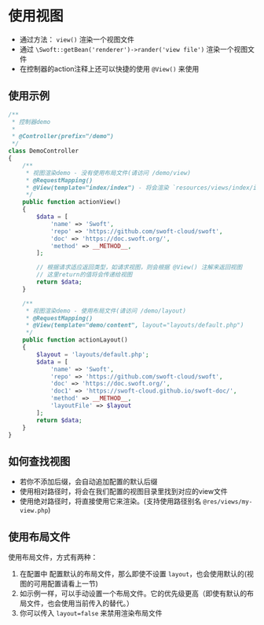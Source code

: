 # 使用视图

- 通过方法： `view()` 渲染一个视图文件
- 通过 `\Swoft::getBean('renderer')->rander('view file')` 渲染一个视图文件
- 在控制器的action注释上还可以快捷的使用 `@View()` 来使用

## 使用示例

```php
/**
 * 控制器demo
 *
 * @Controller(prefix="/demo")
 */
class DemoController
{
    /**
     * 视图渲染demo - 没有使用布局文件(请访问 /demo/view)
     * @RequestMapping()
     * @View(template="index/index") - 将会渲染 `resources/views/index/index.php` 文件
     */
    public function actionView()
    {
        $data = [
            'name' => 'Swoft',
            'repo' => 'https://github.com/swoft-cloud/swoft',
            'doc' => 'https://doc.swoft.org/',
            'method' => __METHOD__,
        ];

        // 根据请求适应返回类型，如请求视图，则会根据 @View() 注解来返回视图
        // 这里return的值将会传递给视图
        return $data;
    }

    /**
     * 视图渲染demo - 使用布局文件(请访问 /demo/layout)
     * @RequestMapping()
     * @View(template="demo/content", layout="layouts/default.php")
     */
    public function actionLayout()
    {
        $layout = 'layouts/default.php';
        $data = [
            'name' => 'Swoft',
            'repo' => 'https://github.com/swoft-cloud/swoft',
            'doc' => 'https://doc.swoft.org/',
            'doc1' => 'https://swoft-cloud.github.io/swoft-doc/',
            'method' => __METHOD__,
            'layoutFile' => $layout
        ];
        return $data;
    }
}
```

## 如何查找视图

- 若你不添加后缀，会自动追加配置的默认后缀
- 使用相对路径时，将会在我们配置的视图目录里找到对应的view文件
- 使用绝对路径时，将直接使用它来渲染。(支持使用路径别名 `@res/views/my-view.php`)

## 使用布局文件

使用布局文件，方式有两种：

1. 在配置中 配置默认的布局文件，那么即使不设置 `layout`，也会使用默认的(视图的可用配置请看上一节)
2. 如示例一样，可以手动设置一个布局文件。它的优先级更高（即使有默认的布局文件，也会使用当前传入的替代。）
3. 你可以传入 `layout=false` 来禁用渲染布局文件
